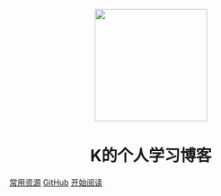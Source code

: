 <p align="center">
<img src="http://47.97.221.175/icon.jpg" width="200" height="200"/>
</p>
<h1 align="center">K的个人学习博客</h1>

[常用资源]()
[GitHub](https://github.com/remarkableK)
[开始阅读](body)
